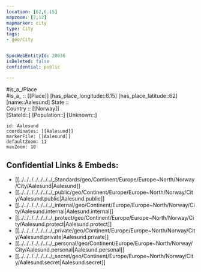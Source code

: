 ```yaml
---
location: [62,6.15] 
mapzoom: [7,12] 
mapmarker: city 
type: City
tags:
- geo/City


SpocWebEntityId: 28636
isDeleted: false
confidential: public

---
```

#is_a_/Place  
#is_a_ :: [[Place]] 
[has_place_longitude::6.15] 
[has_place_latitude::62] 
[name::Aalesund] 
State ::  
Country :: [[Norway]]  
[StateId::] 
[Population::] 
[Unknown::] 


```leaflet
id: Aalesund
coordinates: [[Aalesund]] 
markerFile: [[Aalesund]] 
defaultZoom: 11 
maxZoom: 18
```


## Confidential Links & Embeds: 
- [[../../../../../../../_Standards/geo/Continent/Europe/Europe~North/Norway/City/Aalesund|Aalesund]] 
- [[../../../../../../../_public/geo/Continent/Europe/Europe~North/Norway/City/Aalesund.public|Aalesund.public]] 
- [[../../../../../../../_internal/geo/Continent/Europe/Europe~North/Norway/City/Aalesund.internal|Aalesund.internal]] 
- [[../../../../../../../_protect/geo/Continent/Europe/Europe~North/Norway/City/Aalesund.protect|Aalesund.protect]] 
- [[../../../../../../../_private/geo/Continent/Europe/Europe~North/Norway/City/Aalesund.private|Aalesund.private]] 
- [[../../../../../../../_personal/geo/Continent/Europe/Europe~North/Norway/City/Aalesund.personal|Aalesund.personal]] 
- [[../../../../../../../_secret/geo/Continent/Europe/Europe~North/Norway/City/Aalesund.secret|Aalesund.secret]] 

